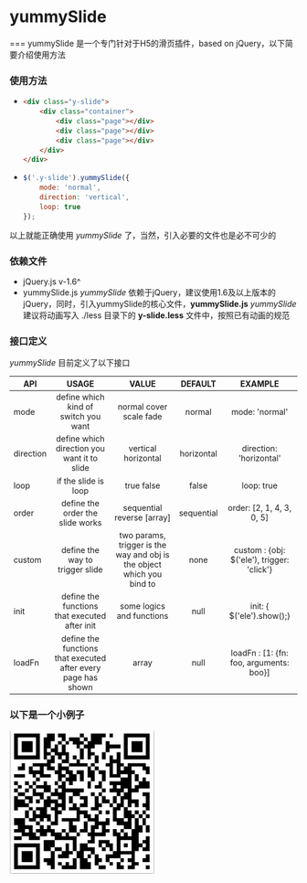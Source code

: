 # yummySlide
===
yummySlide 是一个专门针对于H5的滑页插件，based on jQuery，以下简要介绍使用方法

### 使用方法

- 	```` html
	<div class="y-slide">
		<div class="container">
			<div class="page"></div>
			<div class="page"></div>
			<div class="page"></div>
		</div>
	</div>
	````
- 	```` javascript
	$('.y-slide').yummySlide({
        mode: 'normal',
        direction: 'vertical',
        loop: true
    });
    ````

以上就能正确使用 *yummySlide* 了，当然，引入必要的文件也是必不可少的

### 依赖文件

- jQuery.js v-1.6^
- yummySlide.js
*yummySlide* 依赖于jQuery，建议使用1.6及以上版本的jQuery，同时，引入yummySlide的核心文件，**yummySlide.js**
*yummySlide* 建议将动画写入 ./less 目录下的 **y-slide.less** 文件中，按照已有动画的规范

### 接口定义

*yummySlide* 目前定义了以下接口

| API           | USAGE                                | VALUE                           | DEFAULT     | EXAMPLE    |
| ------------- |:------------------------------------:| :------------------------------:|:-----------:|:----------:|
| mode          | define which kind of switch you want | normal cover scale fade         | normal      | mode: 'normal'|
| direction     | define which direction you want it to slide| vertical horizontal  | horizontal  | direction: 'horizontal' |
| loop          | if the slide is loop                 | true false                      | false       | loop: true |
| order         | define the order the slide works     | sequential reverse [array]      | sequential  | order: [2, 1, 4, 3, 0, 5] |
| custom        | define the way to trigger slide      | two params, trigger is the way and obj is the object which you bind to| none        | custom : {obj: $('ele'), trigger: 'click'}|
| init          | define the functions that executed after init | some logics and functions | null    | init: { $('ele').show();} |
| loadFn        | define the functions that executed after every page has shown | array | null | loadFn : [1: {fn: foo, arguments: boo}] |

### 以下是一个小例子

![yummySlide demo](./demo-qrcode.png "yummySlide demo")
